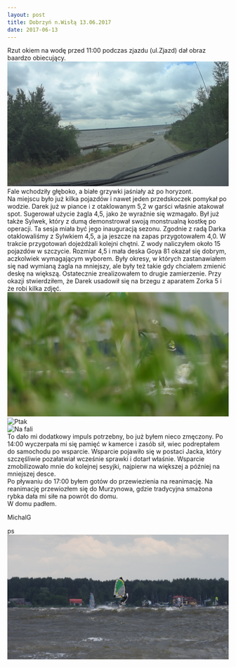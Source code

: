 ```yaml
---
layout: post
title: Dobrzyń n.Wisłą 13.06.2017
date: 2017-06-13
---
```


Rzut okiem na wodę przed 11:00 podczas zjazdu (ul.Zjazd) dał obraz baardzo obiecujący.  
![Rzut oka](https://raw.githubusercontent.com/naspocie/blog/master/images/2017-06-13-Dobrzyn/RzutOka.jpg "Rzut oka")  
Fale wchodziły głęboko, a białe grzywki jaśniały aż po horyzont.  
Na miejscu było już kilka pojazdów i nawet jeden przedskoczek pomykał po wodzie.
Darek już w piance i z otaklowanym 5,2 w garści właśnie atakował spot.
Sugerował użycie żagla 4,5, jako że wyraźnie się wzmagało.
Był już także Sylwek, który z dumą demonstrował swoją monstrualną kostkę po operacji.
Ta sesja miała być jego inauguracją sezonu.
Zgodnie z radą Darka otaklowaliśmy z Sylwkiem 4,5, a ja jeszcze na zapas przygotowałem 4,0.
W trakcie przygotowań dojeżdżali kolejni chętni. Z wody naliczyłem około 15 pojazdów w szczycie.
Rozmiar 4,5 i mała deska Goya 81 okazał się dobrym, aczkolwiek wymagającym wyborem.
Były okresy, w których zastanawiałem się nad wymianą żagla na mniejszy,
 ale były też takie gdy chciałem zmienić deskę na większą.
Ostatecznie zrealizowałem to drugie zamierzenie.
Przy okazji stwierdziłem, że Darek usadowił się na brzegu z aparatem Zorka 5 i że robi kilka zdjęć.  
![Zioło](https://raw.githubusercontent.com/naspocie/blog/master/images/2017-06-13-Dobrzyn/Ziolo.JPG "Zioło")  
![Ptak](https://raw.githubusercontent.com/naspocie/blog/master/images/2017-06-13-Dobrzyn/Ptak.JPG "Ptak")  
![Na fali](https://scontent-frx5-1.xx.fbcdn.net/v/t1.0-9/19113627_982153858591616_3434761665152129052_n.jpg?oh=1aa70d3aff7f50e1bedd22213a10e85d&oe=59E4A671 "Na fali")  
To dało mi dodatkowy impuls potrzebny, bo już byłem nieco zmęczony.
Po 14:00 wyczerpała mi się pamięć w kamerce i zasób sił, wiec podreptałem do samochodu po wsparcie.
Wsparcie pojawiło się w postaci Jacka, który szczęśliwie pozałatwiał wcześnie sprawki i dotarł właśnie.
Wsparcie zmobilizowało mnie do kolejnej sesyjki, najpierw na większej a później na mniejszej desce.  
Po pływaniu do 17:00 byłem gotów do przewiezienia na reanimację. Na reanimację przewiozłem się do Murzynowa,
 gdzie tradycyjna smażona rybka dała mi siłe na powrót do domu.  
W domu padłem.  

MichalG  

ps
[![Film](https://raw.githubusercontent.com/naspocie/blog/master/images/2017-06-13-Dobrzyn/DSCN9960.JPG)](https://youtu.be/_7aFwVybMwM) 
